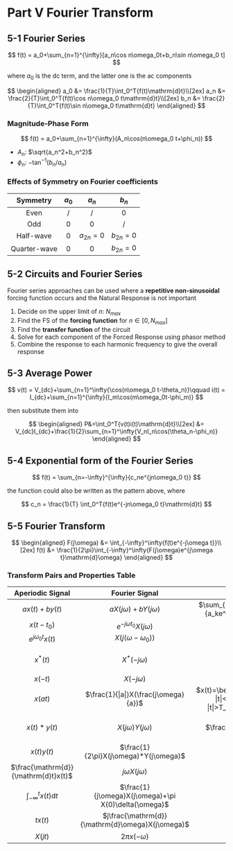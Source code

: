 # Part V Fourier Transform

## 5-1 Fourier Series

$$
f(t) = a_0+\sum_{n=1}^{\infty}[a_n\cos n\omega_0t+b_n\sin n\omega_0 t]
$$

where $a_0$ is the dc term, and the latter one is the ac components

$$
\begin{aligned}
    a_0 &= \frac{1}{T}\int_0^T{f(t)\mathrm{d}t}\\[2ex]
    a_n &= \frac{2}{T}\int_0^T{f(t)\cos n\omega_0 t\mathrm{d}t}\\[2ex]
    b_n &= \frac{2}{T}\int_0^T{f(t)\sin n\omega_0 t\mathrm{d}t}
\end{aligned}
$$

### Magnitude-Phase Form

$$
f(t) = a_0+\sum_{n=1}^{\infty}(A_n\cos(n\omega_0 t+\phi_n))
$$

- $A_n$: $\sqrt{a_n^2+b_n^2}$
- $\phi_n$: $-\tan^{-1}(b_n/a_n)$

### Effects of Symmetry on Fourier coefficients

|   Symmetry   | $a_0$ |   $a_n$    |   $b_n$    |
| :----------: | :---: | :--------: | :--------: |
|     Even     |   /   |     /      |    $0$     |
|     Odd      |  $0$  |    $0$     |     /      |
|  Half-wave   |  $0$  | $a_{2n}=0$ | $b_{2n}=0$ |
| Quarter-wave |  $0$  |    $0$     | $b_{2n}=0$ |

## 5-2 Circuits and Fourier Series

Fourier series approaches can be used where a **repetitive non-sinusoidal** forcing function occurs and the Natural Response is not important

1. Decide on the upper limit of $n$: $N_{max}$
2. Find the FS of the **forcing function** for $n\in [0,N_{max}]$
3. Find the **transfer function** of the circuit
4. Solve for each component of the Forced Response using phasor method
5. Combine the response to each harmonic frequency to give the overall response

## 5-3 Average Power

$$
v(t) = V_{dc}+\sum_{n=1}^\infty{\cos(n\omega_0 t-\theta_n)}\qquad i(t) = I_{dc}+\sum_{n=1}^{\infty}{I_m\cos(m\omega_0t-\phi_m)}
$$

then substitute them into

$$
\begin{aligned}
    P&=\int_0^T{v(t)i(t)\mathrm{d}t}\\[2ex]
     &= V_{dc}I_{dc}+\frac{1}{2}\sum_{n=1}^\infty{V_nI_n\cos(\theta_n-\phi_n)}
\end{aligned}
$$

## 5-4 Exponential form of the Fourier Series

$$
f(t) = \sum_{n=-\infty}^{\infty}{c_ne^{jn\omega_0 t}}
$$

the function could also be written as the pattern above, where

$$
c_n = \frac{1}{T} \int_0^T{f(t)e^{-jn\omega_0 t}\mathrm{d}t}
$$

## 5-5 Fourier Transform

$$
\begin{aligned}
    F(j\omega) &= \int_{-\infty}^\infty{f(t)e^{-j\omega t}}\\[2ex]
    f(t) &= \frac{1}{2\pi}\int_{-\infty}^\infty{F(j\omega)e^{j\omega t}\mathrm{d}\omega}
\end{aligned}
$$

### Transform Pairs and Properties Table

|           Aperiodic Signal           |                    Fourier Signal                    |                              Signal                               |                               Fourier Transform                               |
| :----------------------------------: | :--------------------------------------------------: | :---------------------------------------------------------------: | :---------------------------------------------------------------------------: |
|            $ax(t)+by(t)$             |              $aX(j\omega)+bY(j\omega)$               |          $\sum_{k=-\infty}^{\infty}{a_ke^{j\omega_0 t}}$          |         $2\pi \sum_{k=-\infty}^{\infty}{a_k\delta(\omega-k\omega_0)}$         |
|              $x(t-t_0)$              |             $e^{-j\omega t_0}X(j\omega)$             |                         $e^{j\omega_0 t}$                         |                        $2\pi \delta (\omega-\omega_0)$                        |
|        $e^{j\omega_0 t}x(t)$         |               $X(j(\omega-\omega_0))$                |                          $\cos\omega_0t$                          |            $\pi[\delta(\omega-\omega_0)+\delta(\omega+\omega_0)]$             |
|               $x^*(t)$               |                   $X^*(-j\omega)$                    |                          $\sin\omega_0t$                          |       $\frac{\pi}{j}[\delta(\omega-\omega_0)-\delta(\omega+\omega_0)]$        |
|               $x(-t)$                |                    $X(-j\omega)$                     |                             $x(t)=1$                              |                             $2\pi\delta(\omega)$                              |
|               $x(at)$                |        $\frac{1}{\|a\|}X(\frac{j\omega}{a})$         | $x(t)=\begin{cases}1\quad \|t\|<T_1\\0\quad \|t\|>T_1\end{cases}$ |                       $\frac{2\sin\omega T_1}{\omega}$                        |
|             $x(t)*y(t)$              |                $X(j\omega)Y(j\omega)$                |                      $\frac{\sin Wt}{\pi t}$                      | $X(j\omega)=\begin{cases}1\quad \|\omega\|<W\\0\quad \|\omega\|>W\end{cases}$ |
|              $x(t)y(t)$              |        $\frac{1}{2\pi}X(j\omega)*Y(j\omega)$         |                           $\delta (t)$                            |                                       1                                       |
| $\frac{\mathrm{d}}{\mathrm{d}t}x(t)$ |                 $j\omega X(j\omega)$                 |                              $u(t)$                               |                     $\frac{1}{j\omega}+\pi\delta(\omega)$                     |
| $\int_{-\infty}^t{x(t)\mathrm{d}t}$  | $\frac{1}{j\omega}X(j\omega)+\pi X(0)\delta(\omega)$ |                          $\delta(t-t_0)$                          |                               $e^{j\omega t_0}$                               |
|               $tx(t)$                |   $j\frac{\mathrm{d}}{\mathrm{d}\omega}X(j\omega)$   |                           $e^{-at}u(t)$                           |                             $\frac{1}{a+j\omega}$                             |
|               $X(jt)$                |                  $2\pi x(-\omega)$                   |                          $te^{-at}u(t)$                           |                           $\frac{1}{(a+j\omega)^2}$                           |